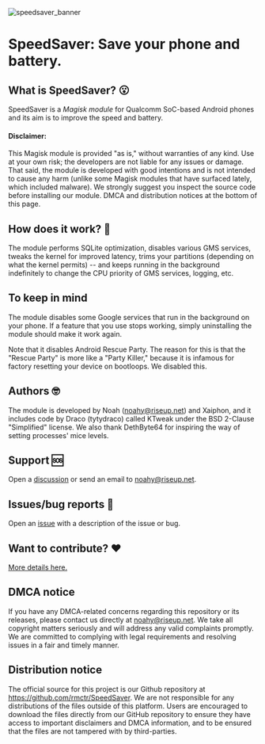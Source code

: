 ![speedsaver_banner](https://github.com/user-attachments/assets/aa2b2418-1fc7-47f2-9e7f-db705504fd6a)
# SpeedSaver:  Save your phone and battery.

## What is SpeedSaver? 😮

SpeedSaver is a _Magisk module_ for Qualcomm SoC-based Android phones and its aim is to improve the speed and battery.

#### Disclaimer:
This Magisk module is provided "as is," without warranties of any kind. Use at your own risk; the developers are not liable for any issues or damage.  That said, the module is developed with good intentions and is not intended to cause any harm (unlike some Magisk modules that have surfaced lately, which included malware).  We strongly suggest you inspect the source code before installing our module.  DMCA and distribution notices at the bottom of this page.

## How does it work? 🤖
The module performs SQLite optimization, disables various GMS services, tweaks the kernel for improved latency, trims your partitions (depending on what the kernel permits) -- and keeps running in the background indefinitely to change the CPU priority of GMS services, logging, etc.

## To keep in mind
The module disables some Google services that run in the background on your phone.  If a feature that you use stops working, simply uninstalling the module should make it work again.

Note that it disables Android Rescue Party.  The reason for this is that the "Rescue Party" is more like a "Party Killer," because it is infamous for factory resetting your device on bootloops.  We disabled this.

## Authors 🤓
The module is developed by Noah (noahy@riseup.net) and Xaiphon, and it includes code by Draco (tytydraco) called KTweak under the BSD 2-Clause "Simplified" license.  We also thank DethByte64 for inspiring the way of setting processes' mice levels.

## Support 🆘
Open a [discussion](https://github.com/rmctr/SpeedSaver/discussions) or send an email to noahy@riseup.net.

## Issues/bug reports 🐛 
Open an [issue](https://github.com/rmctr/SpeedSaver/issues) with a description of the issue or bug.

## Want to contribute? ❤️ 
[More details here.](https://github.com/rmctr/SpeedSaver/blob/main/CONTRIBUTING.md)

## DMCA notice 
If you have any DMCA-related concerns regarding this repository or its releases, please contact us directly at noahy@riseup.net. We take all copyright matters seriously and will address any valid complaints promptly. We are committed to complying with legal requirements and resolving issues in a fair and timely manner.

## Distribution notice
The official source for this project is our Github repository at https://github.com/rmctr/SpeedSaver. We are not responsible for any distributions of the files outside of this platform. Users are encouraged to download the files directly from our GitHub repository to ensure they have access to important disclaimers and DMCA information, and to be ensured that the files are not tampered with by third-parties. 
